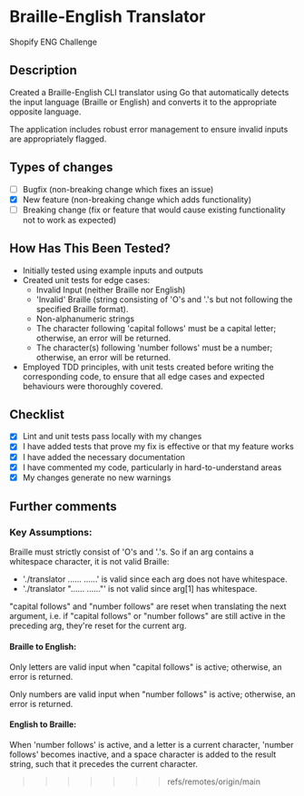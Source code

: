 # Braille-English Translator

Shopify ENG Challenge

## Description

Created a Braille-English CLI translator using Go that automatically detects the input language (Braille or English) and converts it to the appropriate opposite language.

The application includes robust error management to ensure invalid inputs are appropriately flagged.

## Types of changes

- [ ] Bugfix (non-breaking change which fixes an issue)
- [x] New feature (non-breaking change which adds functionality)
- [ ] Breaking change (fix or feature that would cause existing functionality not to work as expected)

## How Has This Been Tested?

- Initially tested using example inputs and outputs
- Created unit tests for edge cases:
  - Invalid Input (neither Braille nor English)
  - 'Invalid' Braille (string consisting of 'O's and '.'s but not following the specified Braille format).
  - Non-alphanumeric strings
  - The character following 'capital follows' must be a capital letter; otherwise, an error will be returned.
  - The character(s) following 'number follows' must be a number; otherwise, an error will be returned.
- Employed TDD principles, with unit tests created before writing the corresponding code, to ensure that all edge cases and expected behaviours were thoroughly covered.

## Checklist

- [x] Lint and unit tests pass locally with my changes
- [x] I have added tests that prove my fix is effective or that my feature works
- [x] I have added the necessary documentation
- [x] I have commented my code, particularly in hard-to-understand areas
- [x] My changes generate no new warnings

## Further comments

### Key Assumptions:

Braille must strictly consist of 'O's and '.'s. So if an arg contains a whitespace character, it is not valid Braille:

- './translator ...... ......' is valid since each arg does not have whitespace.
- './translator "...... ......"' is not valid since arg[1] has whitespace.

"capital follows" and "number follows" are reset when translating the next argument, i.e. if "capital follows" or "number follows" are still active in the preceding arg, they're reset for the current arg.

#### Braille to English:

Only letters are valid input when "capital follows" is active; otherwise, an error is returned.

Only numbers are valid input when "number follows" is active; otherwise, an error is returned.

#### English to Braille:

When 'number follows' is active, and a letter is a current character, 'number follows' becomes inactive, and a space character is added to the result string, such that it precedes the current character.

> > > > > > > refs/remotes/origin/main
